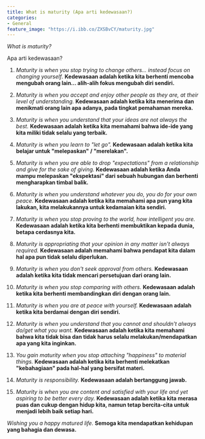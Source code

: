 ```yaml
---
title: What is maturity (Apa arti kedewasaan?)
categories:
- General
feature_image: "https://i.ibb.co/ZXSBvCY/maturity.jpg"
--- 
```


_What is maturity?_

Apa arti kedewasaan?

<!-- more -->

 1. *Maturity is when you stop trying to change others… instead focus on
    changing yourself*. **Kedewasaan adalah ketika kita berhenti mencoba mengubah orang lain... alih-alih fokus mengubah diri sendiri.**
    
 2. *Maturity is when you accept and enjoy other people as they are, at
    their level of understanding.* **Kedewasaan adalah ketika kita menerima dan menikmati orang lain apa adanya, pada tingkat pemahaman mereka.**
    
 3. *Maturity is when you understand that your ideas are not always the
    best.* **Kedewasaan adalah ketika kita memahami bahwa ide-ide yang kita miliki tidak selalu yang terbaik.**
    
 4. *Maturity is when you learn to "let go".* **Kedewasaan adalah ketika kita belajar untuk "melepaskan" / "merelakan".**
    
 5. *Maturity is when you are able to drop "expectations" from a
    relationship and give for the sake of giving.* **Kedewasaan adalah ketika Anda mampu melepaskan "ekspektasi" dari sebuah hubungan dan berhenti mengharapkan timbal balik.**
    
 6. *Maturity is when you understand whatever you do, you do for your own
    peace.* **Kedewasaan adalah ketika kita memahami apa pun yang kita lakukan, kita melakukannya untuk kedamaian kita sendiri.**
    
 7. *Maturity is when you stop proving to the world, how intelligent you
    are.* **Kedewasaan adalah ketika kita berhenti membuktikan kepada dunia, betapa cerdasnya kita.**
    
 8. *Maturity is appropriating that your opinion in any matter isn't
    always required.* **Kedewasaan adalah memahami bahwa pendapat kita dalam hal apa pun tidak selalu diperlukan.**
    
 9. *Maturity is when you don't seek approval from others.* **Kedewasaan adalah ketika kita tidak mencari persetujuan dari orang lain.**
    
 10. *Maturity is when you stop comparing with others.* **Kedewasaan adalah ketika kita berhenti membandingkan diri dengan orang lain.**
    
 11. *Maturity is when you are at peace with yourself.* **Kedewasaan adalah ketika kita berdamai dengan diri sendiri.**
    
 12. *Maturity is when you understand that you cannot and shouldn't
     always do/get what you want.* **Kedewasaan adalah ketika kita memahami bahwa kita tidak bisa dan tidak harus selalu melakukan/mendapatkan apa yang kita inginkan.**
     
 13. *You gain maturity when you stop attaching "happiness" to material
     things.* **Kedewasaan adalah ketika kita berhenti melekatkan "kebahagiaan" pada hal-hal yang bersifat materi.**
     
 14. *Maturity is responsibility.* **Kedewasaan adalah bertanggung jawab.**
     
 16. *Maturity is when you are content and satisfied with your life and
     yet aspiring to be better every day.* **Kedewasaan adalah ketika kita merasa puas dan cukup dengan hidup kita, namun tetap bercita-cita untuk menjadi lebih baik setiap hari.**

*Wishing you a happy matured life.*
**Semoga kita mendapatkan kehidupan yang bahagia dan dewasa.**